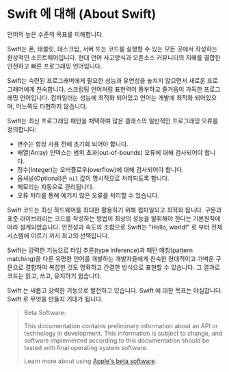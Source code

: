 # Swift 에 대해 (About Swift)

언어의 높은 수준의 목표를 이해합니다.

Swift는 폰, 태블릿, 데스크탑, 서버
또는 코드를 실행할 수 있는 모든 곳에서
작성하는 환상적인 소프트웨어입니다.
현대 언어 사고방식과
오픈소스 커뮤니티의 지혜를 결합한
안전하고 빠른 프로그래밍 언어입니다.

Swift는 숙련된 프로그래머에게
필요한 성능과 유연성을 놓치지 않으면서
새로운 프로그래머에게 친숙합니다.
스크립팅 언어처럼 표현력이 풍부하고
즐거움이 가득한 프로그래밍 언어입니다.
컴파일러는 성능에 최적화 되어있고
언어는 개발에 최적화 되어있으며,
어느쪽도 타협하지 않습니다.

Swift는 최신 프로그래밍 패턴을 채택하여
많은 클래스의 일반적인 프로그래밍 오류를 정의합니다:

* 변수는 항상 사용 전에 초기화 되어야 합니다.
* 배열(Array) 인덱스는 범위 초과(out-of-bounds) 오류에 대해 검사되어야 합니다.
* 정수(Integer)는 오버플로우(overflow)에 대해 검사되어야 합니다.
* 옵셔널(Optional)은 `nil` 값이 명시적으로 처리되도록 합니다.
* 메모리는 자동으로 관리됩니다.
* 오류 처리를 통해 예기치 않은 오류를 처리할 수 있습니다.

Swift 코드는 최신 하드웨어를 최대한 활용하기 위해 컴파일되고 최적화 됩니다.
구문과 표준 라이브러리는
코드를 작성하는 방법이
최상의 성능을 발휘해야 한다는 기본원칙에 따라 설계되었습니다.
안전성과 속도의 조합으로 Swift는 "Hello, world!" 로 부터
전체 시스템에 이르기 까지 최고의 선택입니다.

Swift는 강력한 기능으로 타입 추론(type inference)과 패턴 매칭(pattern matching)을
다른 유명한 언어를 개발하는 개발자들에게 친숙한
현대적이고 가벼운 구문으로 결합하여
복잡한 것도 명확하고 간결한 방식으로 표현할 수 있습니다.
그 결과로 코드는 읽고, 쓰고, 유지하기 쉽습니다.

Swift 는 새롭고 강력한 기능으로 발전하고 있습니다.
Swift 에 대한 목표는 야심찹니다.
Swift 로 무엇을 만들지 기대가 됩니다.

> Beta Software:
>
> This documentation contains preliminary information about an API or technology in development. This information is subject to change, and software implemented according to this documentation should be tested with final operating system software.
>
> Learn more about using [Apple's beta software](https://developer.apple.com/support/beta-software/).

<!--
This source file is part of the Swift.org open source project

Copyright (c) 2014 - 2022 Apple Inc. and the Swift project authors
Licensed under Apache License v2.0 with Runtime Library Exception

See https://swift.org/LICENSE.txt for license information
See https://swift.org/CONTRIBUTORS.txt for the list of Swift project authors
-->